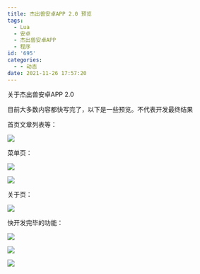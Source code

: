 ```yaml
---
title: 杰出兽安卓APP 2.0 预览
tags:
  - Lua
  - 安卓
  - 杰出兽安卓APP
  - 程序
id: '695'
categories:
  - - 动态
date: 2021-11-26 17:57:20
---
```


关于杰出兽安卓APP 2.0

目前大多数内容都快写完了，以下是一些预览。不代表开发最终结果

首页文章列表等：

[![](https://z3.ax1x.com/2021/11/26/oV6zw9.jpg)](https://z3.ax1x.com/2021/11/26/oV6zw9.jpg)

菜单页：

[![](https://z3.ax1x.com/2021/11/26/oV6XyF.jpg)](https://z3.ax1x.com/2021/11/26/oV6XyF.jpg)

[![](https://z3.ax1x.com/2021/11/26/oV6OQU.jpg)](https://z3.ax1x.com/2021/11/26/oV6OQU.jpg)

关于页：

[![](https://z3.ax1x.com/2021/11/26/oV6bWV.jpg)](https://z3.ax1x.com/2021/11/26/oV6bWV.jpg)

快开发完毕的功能：

[![](https://z3.ax1x.com/2021/11/26/oV6HJ0.jpg)](https://z3.ax1x.com/2021/11/26/oV6HJ0.jpg)

[![](https://z3.ax1x.com/2021/11/26/oV6qzT.jpg)](https://z3.ax1x.com/2021/11/26/oV6qzT.jpg)

[![](https://z3.ax1x.com/2021/11/26/oV67iq.jpg)](https://z3.ax1x.com/2021/11/26/oV67iq.jpg)
